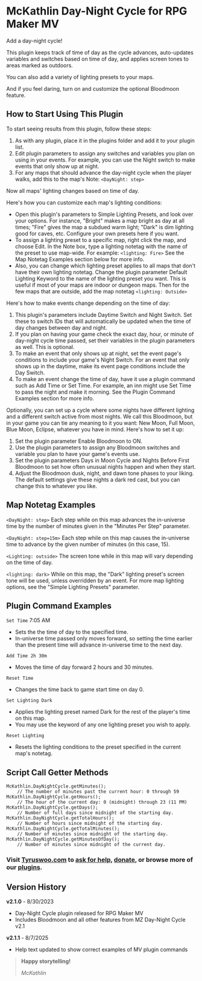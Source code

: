 # McKathlin Day-Night Cycle for RPG Maker MV

Add a day-night cycle!

This plugin keeps track of time of day as the cycle advances, auto-updates variables and switches based on time of day, and applies screen tones to areas marked as outdoors.

You can also add a variety of lighting presets to your maps.

And if you feel daring, turn on and customize the optional Bloodmoon feature.

## How to Start Using This Plugin

To start seeing results from this plugin, follow these steps:
1. As with any plugin, place it in the plugins folder and add it to your
   plugin list.
2. Edit plugin parameters to assign any switches and variables you plan on
   using in your events. For example, you can use the Night switch to make
   events that only show up at night.
3. For any maps that should advance the day-night cycle when the player
   walks, add this to the map's Note: `<DayNight: step>`

Now all maps' lighting changes based on time of day.

Here's how you can customize each map's lighting conditions:
* Open this plugin's parameters to Simple Lighting Presets, and look over
   your options. For instance, "Bright" makes a map bright as day at all
   times; "Fire" gives the map a subdued warm light; "Dark" is dim lighting
   good for caves, etc. Configure your own presets here if you want.
* To assign a lighting preset to a specific map, right click the map, and
   choose Edit. In the Note box, type a lighting notetag with the name
   of the preset to use map-wide. For example: `<lighting: Fire>`
   See the Map Notetag Examples section below for more info.
* Also, you can change which lighting preset applies to all maps that
   don't have their own lighting notetag. Change the plugin parameter
   Default Lighting Keyword to the name of the lighting preset you want.
   This is useful if most of your maps are indoor or dungeon maps.
   Then for the few maps that are outside, add the map notetag
   `<lighting: Outside>`

Here's how to make events change depending on the time of day:
1. This plugin's parameters include Daytime Switch and Night Switch.
   Set these to switch IDs that will automatically be updated when the
   time of day changes between day and night.
2. If you plan on having your game check the exact day, hour, or minute
   of day-night cycle time passed, set their variables in the plugin
   parameters as well. This is optional.
3. To make an event that only shows up at night, set the event page's
   conditions to include your game's Night Switch. For an event that only
   shows up in the daytime, make its event page conditions include the Day
   Switch.
4. To make an event change the time of day, have it use a plugin command
   such as Add Time or Set Time. For example, an inn might use Set Time to
   pass the night and make it morning. See the Plugin Command Examples
   section for more info.

Optionally, you can set up a cycle where some nights have different
lighting and a different switch active from most nights. We call this
Bloodmoon, but in your game you can tie any meaning to it you want:
New Moon, Full Moon, Blue Moon, Eclipse, whatever you have in mind.
Here's how to set it up:
1. Set the plugin parameter Enable Bloodmoon to ON.
2. Use the plugin parameters to assign any Bloodmoon switches and variable
    you plan to have your game's events use.
3. Set the plugin parameters Days in Moon Cycle and Nights Before First
    Bloodmoon to set how often unusual nights happen and when they start.
4. Adjust the Bloodmoon dusk, night, and dawn tone phases to your liking.
    The default settings give these nights a dark red cast, but you can
    change this to whatever you like.

## Map Notetag Examples

`<DayNight: step>`
Each step while on this map advances the in-universe time by the
number of minutes given in the "Minutes Per Step" parameter.

`<DayNight: step=15m>`
Each step while on this map causes the in-universe time to advance by
the given number of minutes (in this case, 15).

`<Lighting: outside>`
The screen tone while in this map will vary depending on the time of day.

`<lighting: dark>`
While on this map, the "Dark" lighting preset's screen tone will be used,
unless overridden by an event. For more map lighting options, see the
"Simple Lighting Presets" parameter.

## Plugin Command Examples

`Set Time` 7:05 AM
* Sets the the time of day to the specified time.
* In-universe time passed only moves forward, so setting the time earlier
than the present time will advance in-universe time to the next day.

`Add Time 2h 30m`
* Moves the time of day forward 2 hours and 30 minutes.

`Reset Time`
* Changes the time back to game start time on day 0.

`Set Lighting Dark`
* Applies the lighting preset named Dark for the rest of the player's time on this map.
* You may use the keyword of any one lighting preset you wish to apply.

`Reset Lighting`
* Resets the lighting conditions to the preset specified in the current map's notetag.

## Script Call Getter Methods
```                                        
McKathlin.DayNightCycle.getMinutes();
    // The number of minutes past the current hour: 0 through 59
McKathlin.DayNightCycle.getHours();
    // The hour of the current day: 0 (midnight) through 23 (11 PM)
McKathlin.DayNightCycle.getDays();
    // Number of full days since midnight of the starting day.
McKathlin.DayNightCycle.getTotalHours();
    // Number of hours since midnight of the starting day.
McKathlin.DayNightCycle.getTotalMinutes();
    // Number of minutes since midnight of the starting day.
McKathlin.DayNightCycle.getMinutesOfDay();
    // Number of minutes since midnight of the current day.
```

### Visit [**Tyruswoo.com**](https://www.tyruswoo.com) to [ask for help](https://www.tyruswoo.com/contact-us/), [donate](https://www.tyruswoo.com/donate/), or browse more of our [plugins](https://www.tyruswoo.com/downloads/rpg-maker-plugin-downloads/).

## Version History

**v2.1.0** - 8/30/2023
- Day-Night Cycle plugin released for RPG Maker MV
- Includes Bloodmoon and all other features from MZ Day-Night Cycle v2.1

**v2.1.1** - 8/7/2025
- Help text updated to show correct examples of MV plugin commands

> **Happy storytelling!**
> 
> *McKathlin*
